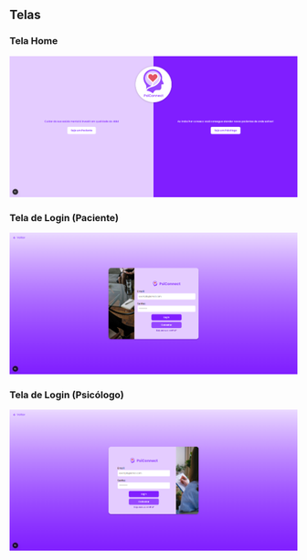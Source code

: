 ## Telas

### Tela Home
![Tela Home](screens/tela-home.png)

### Tela de Login (Paciente)
![Tela de Login - Paciente](screens/tela-login-paciente.png)

### Tela de Login (Psicólogo)
![Tela de Login - Psicólogo](screens/tela-login-psicologo.png)
